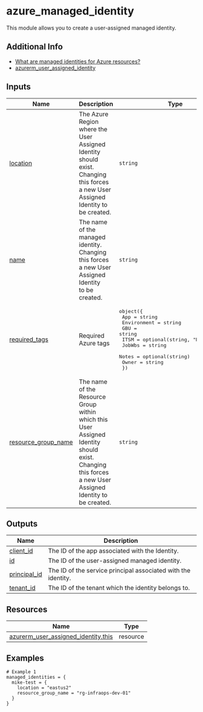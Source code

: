 <!-- BEGIN_TF_DOCS -->
# azure_managed_identity

This module allows you to create a user-assigned managed identity.

## Additional Info

* [What are managed identities for Azure resources?](https://learn.microsoft.com/en-us/entra/identity/managed-identities-azure-resources/overview)
* [azurerm_user_assigned_identity](https://registry.terraform.io/providers/hashicorp/azurerm/latest/docs/resources/user_assigned_identity)

## Inputs

| Name | Description | Type | Default | Required |
|------|-------------|------|---------|:--------:|
| <a name="input_location"></a> [location](#input\_location) | The Azure Region where the User Assigned Identity should exist. Changing this forces<br>a new User Assigned Identity to be created. | `string` | n/a | yes |
| <a name="input_name"></a> [name](#input\_name) | The name of the managed identity. Changing this forces a new User Assigned Identity<br>to be created. | `string` | n/a | yes |
| <a name="input_required_tags"></a> [required\_tags](#input\_required\_tags) | Required Azure tags | <pre>object({<br>    App         = string<br>    Environment = string<br>    GBU         = string<br>    ITSM        = optional(string, "MANAGEMENT")<br>    JobWbs      = string<br>    Notes       = optional(string)<br>    Owner       = string<br>  })</pre> | n/a | yes |
| <a name="input_resource_group_name"></a> [resource\_group\_name](#input\_resource\_group\_name) | The name of the Resource Group within which this User Assigned Identity should exist.<br>Changing this forces a new User Assigned Identity to be created. | `string` | n/a | yes |

## Outputs

| Name | Description |
|------|-------------|
| <a name="output_client_id"></a> [client\_id](#output\_client\_id) | The ID of the app associated with the Identity. |
| <a name="output_id"></a> [id](#output\_id) | The ID of the user-assigned managed identity. |
| <a name="output_principal_id"></a> [principal\_id](#output\_principal\_id) | The ID of the service principal associated with the identity. |
| <a name="output_tenant_id"></a> [tenant\_id](#output\_tenant\_id) | The ID of the tenant which the identity belongs to. |

## Resources

| Name | Type |
|------|------|
| [azurerm_user_assigned_identity.this](https://registry.terraform.io/providers/hashicorp/azurerm/latest/docs/resources/user_assigned_identity) | resource |

## Examples

```hcl
# Example 1
managed_identities = {
  mike-test = {
    location = "eastus2"
    resource_group_name = "rg-infraops-dev-01"
  }
}
```
<!-- END_TF_DOCS -->